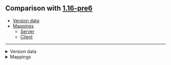 ## Comparison with [1.16-pre6](https://github.com/PixiGeko/Minecraft-generated-data/tree/1.16-pre6)

- [Version data](#version-data)
- [Mappings](#mappings)
  - [Server](#server)
  - [Client](#client)

<hr/>
<details><summary>Version data</summary>
<table><tr><th></th><th align="left">1.16-pre6</th><th>1.16-pre7</th></tr><tr><td>World version</td><td><code>2562</code></td><td><code>2563</code></td></tr><tr><td>Protocol version</td><td><code>730</code></td><td><code>732</code></td></tr></table>
</details>
<details><summary>Mappings</summary>
<h2>Server</h2>
<details>
<summary>
Classes
</summary>

```diff
- net.minecraft.network.protocol.game.ClientboundSetEquipmentPacket
+ net.minecraft.network.protocol.game.ClientboundSetEquippedItemPacket
```

</details>
<details>
<summary>
Changes
</summary>

```
XXX.entity.monster.ZombifiedPiglin -1M
```
```
XXX.entity.player.Player +1M
```

</details>




















































































































































































































































































































































































































































































































































































































































































































































































































































































































































































































































































































<details>
<summary>
net.minecraft.world.entity.monster.ZombifiedPiglin
</summary>

```diff
+ boolean isAlwaysExperienceDropper()
```

</details>






















<details>
<summary>
net.minecraft.world.entity.player.Player
</summary>

```diff
- void setRemainingFireTicks(int)
```

</details>














































































































































































































































































































































































































































































































































































































































































































































































































































































































































































































































<h2>Client</h2>

<details>
<summary>
Changes
</summary>

```
XXX.blaze3d.platform.Window +1M
```
```
XXX.minecraft.client.Minecraft +1M
```
```
XXX.minecraft.client.MouseHandler +1M
```
```
XXX.client.multiplayer.ClientPacketListener +11M -9M
```
```
XXX.protocol.game.ClientGamePacketListener +1P -1P
```
```
XXX.protocol.game.ClientboundLevelChunkPacket +2M -1M | +1P
```
```
XXX.server.level.ChunkHolder -1P
```
```
XXX.world.entity.LivingEntity +14M -4M
```
```
XXX.world.level.CollisionSpliterator +2M
```

</details>






































<details>
<summary>
com.mojang.blaze3d.platform.Window
</summary>

```diff
- void onEnter(long,boolean)
```

</details>










































































































































































































<details>
<summary>
net.minecraft.client.Minecraft
</summary>

```diff
- void cursorEntered()
```

</details>

<details>
<summary>
net.minecraft.client.MouseHandler
</summary>

```diff
- void cursorEntered()
```

</details>



























































































































































































































































<details>
<summary>
net.minecraft.client.multiplayer.ClientPacketListener
</summary>

```diff
- void handleSetEquipment(ClientboundSetEquipmentPacket)
+ void handleSetEquippedItem(ClientboundSetEquippedItemPacket)
+ void lambda$downloadCallback$5()
+ Void lambda$downloadCallback$6(Throwable)
- void lambda$downloadCallback$7()
- Void lambda$downloadCallback$8(Throwable)
+ void lambda$handleAddOrRemoveRecipes$1(ClientRecipeBook,Recipe)
+ void lambda$handleAddOrRemoveRecipes$2(ClientRecipeBook,RecipeCollection)
- void lambda$handleAddOrRemoveRecipes$3(ClientRecipeBook,Recipe)
- void lambda$handleAddOrRemoveRecipes$4(ClientRecipeBook,RecipeCollection)
+ void lambda$handleGameEvent$0()
- void lambda$handleGameEvent$2()
- void lambda$handleLevelChunk$0(LevelChunk,BlockPos)
+ void lambda$handlePlaceRecipe$7(AbstractContainerMenu,Recipe)
- void lambda$handlePlaceRecipe$9(AbstractContainerMenu,Recipe)
+ void lambda$handleResourcePack$4(String,String)
- void lambda$handleResourcePack$6(String,String)
- void lambda$handleSetEquipment$1(Entity,Pair)
+ void lambda$null$3(String,String,boolean)
- void lambda$null$5(String,String,boolean)
```

</details>





































































































































































































































































































































































































































































































































































































































<details>
<summary>
net.minecraft.network.protocol.game.ClientboundLevelChunkPacket
</summary>

```diff
- boolean forgetOldData()
- void <init>(LevelChunk,int,boolean)
+ void <init>(LevelChunk,int)
```

</details>





































































































































































































































































































































































































































































<details>
<summary>
net.minecraft.world.entity.LivingEntity
</summary>

```diff
+ Boolean lambda$checkBedExists$7(BlockPos)
- Boolean lambda$checkBedExists$8(BlockPos)
- ItemStack getLastArmorItem(EquipmentSlot)
- ItemStack getLastHandItem(EquipmentSlot)
- Map collectEquipmentChanges()
+ Vec3 lambda$null$8(BlockPos)
- Vec3 lambda$null$9(BlockPos)
- void detectEquipmentUpdates()
- void handleEquipmentChanges(Map)
- void handleHandSwap(Map)
- void lambda$handleEquipmentChanges$6(List,EquipmentSlot,ItemStack)
- void lambda$stopSleeping$10(BlockPos)
+ void lambda$stopSleeping$9(BlockPos)
+ void lambda$updateFallFlying$6(LivingEntity)
- void lambda$updateFallFlying$7(LivingEntity)
- void setLastArmorItem(EquipmentSlot,ItemStack)
- void setLastHandItem(EquipmentSlot,ItemStack)
- void swapHandItems()
```

</details>





































































































































































































































































































































































































































































































































<details>
<summary>
net.minecraft.world.level.CollisionSpliterator
</summary>

```diff
- boolean isCloseToBorder(VoxelShape,AABB)
- boolean isOutsideBorder(VoxelShape,AABB)
```

</details>
</details>